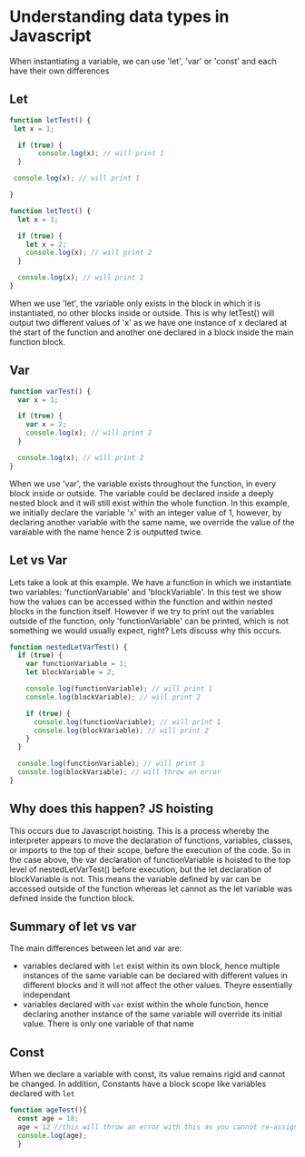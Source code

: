 # Understanding data types in Javascript
When instantiating a variable, we can use 'let', 'var' or 'const' and each have their own differences
## Let
```javascript
function letTest() {
 let x = 1;

  if (true) {
       console.log(x); // will print 1
  }

 console.log(x); // will print 1

}
```

```javascript
function letTest() {
  let x = 1;

  if (true) {
    let x = 2;
    console.log(x); // will print 2
  }

  console.log(x); // will print 1
}
```

When we use 'let', the variable only exists in the block in which it is instantiated, no other blocks inside or outside. This is why letTest() will output two different values of 'x' as we have one instance of x declared at the start of the function and another one declared in a block inside the main function block.

## Var
```javascript
function varTest() {
  var x = 1;

  if (true) {
    var x = 2;
    console.log(x); // will print 2
  }

  console.log(x); // will print 2
}

```
When we use 'var', the variable exists throughout the function, in every block inside or outside. The variable could be declared inside a deeply nested block and it will still exist within the whole function. In this example, we initially declare the variable 'x' with an integer value of 1, however, by declaring another variable with the same name, we override the value of the varaiable with the name hence 2 is outputted twice.

## Let vs Var

Lets take a look at this example. We have a function in which we instantiate two variables: 'functionVariable' and 'blockVariable'. In this test we show how the values can be accessed within the function and within nested blocks in the function itself. However if we try to print out the variables outside of the function, only 'functionVariable' can be printed, which is not something we would usually expect, right? Lets discuss why this occurs.

```javascript
function nestedLetVarTest() {
  if (true) {
    var functionVariable = 1;
    let blockVariable = 2;

    console.log(functionVariable); // will print 1
    console.log(blockVariable); // will print 2

    if (true) {
      console.log(functionVariable); // will print 1
      console.log(blockVariable); // will print 2
    }
  }

  console.log(functionVariable); // will print 1
  console.log(blockVariable); // will throw an error
}
```
## Why does this happen? JS hoisting

This occurs due to Javascript hoisting. This is a process whereby the interpreter appears to move the declaration of functions, variables, classes, or imports to the top of their scope, before the execution of the code.
So in the case above, the var declaration of functionVariable is hoisted to the top level of nestedLetVarTest() before execution, but the let declaration of blockVariable is not. This means the variable defined by var can be accessed outside of the function whereas let cannot as the let variable was defined inside the function block.

## Summary of let vs var

The main differences between let and var are:
- variables declared with `let` exist within its own block, hence multiple instances of the same variable can be declared with different values in different blocks and it will not affect the other values. Theyre essentially independant
- variables declared with `var` exist within the whole function, hence declaring another instance of the same variable will override its initial value. There is only one variable of that name

## Const

When we declare a variable with const, its value remains rigid and cannot be changed. In addition, Constants have a block scope like variables declared with `let`

```javascript
function ageTest(){
  const age = 18;
  age = 12 //this will throw an error with this as you cannot re-assign a value to a constant
  console.log(age);
  }
```
